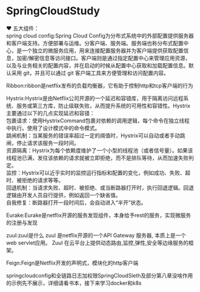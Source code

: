 # SpringCloudStudy
❤️
五大组件：<br>
spring cloud config:Spring Cloud Config为分布式系统中的外部配置提供服务器和客户端支持。方便部署与运维。分客户端、服务端。服务端也称分布式配置中心，是一个独立的微服务应用，用来连接配置服务器并为客户端提供获取配置信息，加密/解密信息等访问接口。客户端则是通过指定配置中心来管理应用资源，以及与业务相关的配置内容，并在启动的时候从配置中心获取和加载配置信息。默认采用 git，并且可以通过 git 客户端工具来方便管理和访问配置内容。<br>


Ribbon:ribbon是netflix发布的负载均衡器，它有助于控制http和tcp客户端的行为<br>


Hystrix:Hystrix是由Netflix公司开源的一个延迟和容错库，用于隔离访问远程系统、服务或第三方库，防止级联失败，从而提升系统的可用性和容错性。Hystrix主要通过以下的几点实现延迟和容错：
        <br>包裹请求：使用HystrixCommand包裹对依赖的调用逻辑，每个命令在独立线程中执行。使用了设计模式中的命令模式。
        <br>跳闸机制：当某服务的错误率超过一定的阈值时，Hystrix可以自动或者手动跳闸，停止请求该服务一段时间。
        <br>资源隔离：Hystrix为每个依赖度维护了一个小型的线程池（或者信号量）。如果该线程池已满，发往该依赖的请求就被立即拒绝，而不是排队等待，从而加速失败判定。
        <br>监控：Hystrix可以近乎实时的监控运行指标和配置的变化，例如成功、失败、超时、被拒绝的请求等等。
        <br>回退机制：当请求失败、超时、被拒绝、或当断路器打开时，执行回退逻辑。回退逻辑由开发人员自行提供，例如返回一个缺省值。
        <br>自我修复：断路器打开一段时间后，会自动进入“半开”状态。<br>


Eurake:Eurake是netflix开源的服务发现组件，本身给予rest的服务，实现微服务的注册与发现<br>


zuul:zuul是什么 zuul 是netflix开源的一个API Gateway 服务器, 本质上是一个web servlet应用。 Zuul 在云平台上提供动态路由,监控,弹性,安全等边缘服务的框架。<br>


Feign:Feign是Netflix开发的声明式，模块化的http客户端<br>

springcloudconfig和全链路日志加权限SpringCloudSleth及部分第八章没啥作用的示例先不展示，详细请看书本，接下来学习docker和k8s

